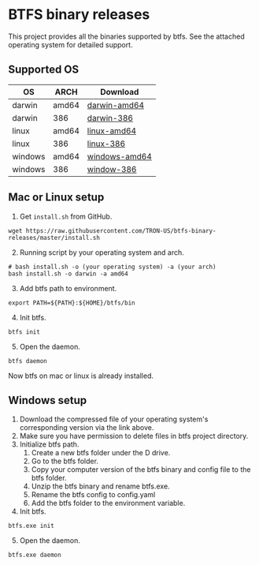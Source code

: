 # BTFS binary releases
This project provides all the binaries supported by btfs. See the attached operating system for detailed support.



## Supported OS

| OS      | ARCH  | Download                                                     |
| ------- | ----- | ------------------------------------------------------------ |
| darwin  | amd64 | [darwin-amd64](https://raw.githubusercontent.com/TRON-US/btfs-binary-releases/master/darwin/amd64/btfs-darwin-amd64.tar) |
| darwin  | 386   | [darwin-386](https://raw.githubusercontent.com/TRON-US/btfs-binary-releases/master/darwin/386/btfs-darwin-386.tar) |
| linux   | amd64 | [linux-amd64](https://raw.githubusercontent.com/TRON-US/btfs-binary-releases/master/linux/amd64/btfs-linux-amd64.tar) |
| linux   | 386   | [linux-386](https://raw.githubusercontent.com/TRON-US/btfs-binary-releases/master/linux/386/btfs-linux-386.tar) |
| windows | amd64 | [windows-amd64](https://raw.githubusercontent.com/TRON-US/btfs-binary-releases/master/windows/amd64/btfs-windows-amd64.zip) |
| windows | 386   | [window-386](https://raw.githubusercontent.com/TRON-US/btfs-binary-releases/master/windows/386/btfs-windows-386.zip) |



## Mac or Linux setup

1. Get  `install.sh` from GitHub.
```shell
wget https://raw.githubusercontent.com/TRON-US/btfs-binary-releases/master/install.sh
```

2. Running script by your operating system and arch.

```shell
# bash install.sh -o (your operating system) -a (your arch)
bash install.sh -o darwin -a amd64
```

3. Add btfs path to environment.

```shell
export PATH=${PATH}:${HOME}/btfs/bin
```

4. Init btfs.

```shell
btfs init
```

5. Open the daemon.

```shell
btfs daemon
```



Now btfs on mac or linux is already installed.



## Windows setup

1. Download the compressed file of your operating system's corresponding version via the link above.
2. Make sure you have permission to delete files in btfs project directory.
3. Initialize btfs path.
   1. Create a new btfs folder under the D drive.
   2. Go to the btfs folder.
   3. Copy your computer version of the btfs binary and config file to the btfs folder.
   4. Unzip the btfs binary and rename btfs.exe.
   5. Rename the btfs config to config.yaml
   6. Add the btfs folder to the environment variable.
4. Init btfs.

```shell
btfs.exe init
```

5. Open the daemon.

```
btfs.exe daemon
```

